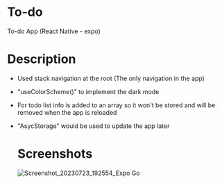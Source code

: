 # To-do
To-do App (React Native - expo)

# Description
- Used stack navigation at the root (The only navigation in the app)
- "useColorScheme()" to implement the dark mode
- For todo list info is added to an array so it won't be stored and will be removed when the app is reloaded
- "AsycStorage" would be used to update the app later

  # Screenshots
  ![Screenshot_20230723_192554_Expo Go](https://github.com/Holat/to-do/assets/105239299/39e9a491-6119-4f9e-bf6b-7d5e0dce2171)


